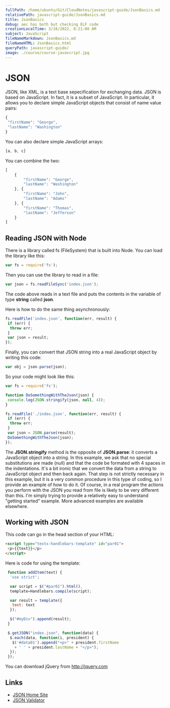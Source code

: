 ```yaml
---
fullPath: /home/ubuntu/Git/CloudNotes/javascript-guide/JsonBasics.md
relativePath: javascript-guide/JsonBasics.md
title: JsonBasics
debug: aec has both but checking ELF code
creationLocalTime: 3/18/2022, 8:21:00 AM
subject: JavaScript
fileNameMarkdown: JsonBasics.md
fileNameHTML: JsonBasics.html
queryPath: javascript-guide/
image: ./course/course-javascript.jpg
---
```


<!-- toc -->
<!-- tocstop -->

# JSON

JSON, like XML, is a text base sepecification for exchanging data. JSON is
based on JavaScript. In fact, it is a subset of JavaScript. In particular,
it allows you to declare simple JavaScript objects that consist of name
value pairs:

```javascript
{
 "firstName": "George",
 "lastName": "Washington"
}
```

You can also declare simple JavaScript arrays:

```javascript
[a, b, c]
```

You can combine the two:

```javascript
[
    {
        "firstName": "George",
        "lastName": "Washington"
    }, {
        "firstName": "John",
        "lastName": "Adams"
    }, {
        "firstName": "Thomas",      
        "lastName": "Jefferson"
    }
]
```

## Reading JSON with Node

There is a library called fs (FileSystem) that is built into Node. You can load the library like this:

```javascript
var fs = require('fs');
```

Then you can use the library to read in a file:

```javascript
var json = fs.readFileSync('index.json');
```

The code above reads in a text file and puts the contents in the variable of type **string** called **json**.

Here is how to do the same thing asynchronously:

```javascript
fs.readFile('index.json', function(err, result) {
 if (err) {
  throw err;
 }
 var json = result;
});
```

Finally, you can convert that JSON string into a real JavaScript object by writing this code:

```javascript
var obj = json.parse(json);
```

So your code might look like this:

```javascript
var fs = require('fs');

function DoSomethingWithTheJson(json) {
 console.log(JSON.stringify(json, null, 4));
}

fs.readFile('./index.json', function(err, result) {
 if (err) {
  throw err;
 }
 var json = JSON.parse(result);
 DoSomethingWithTheJson(json);
});
```

The **JSON.stringify** method is the opposite of **JSON.parse**: it converts a JavaScript object into a string. In this example, we ask that no special substitutions are made (null) and that the code be formated with 4 spaces in the indentations. It's a bit ironic that we convert the data from a string to JavaScript object and then back again. That step is not strictly necessary in this example, but it is a very common procedure in this type of coding, so I provide an example of how to do it. Of course, in a real program the actions you perform with the JSON you read from file is likely to be very different than this. I'm simply trying to provide a relatively easy to understand "getting started" example. More advanced examples are available elsewhere.

## Working with JSON

This code can go in the head section of your HTML:

```html
<script type="textx-handlebars-template" id="par01">
 <p>{{text}}</p>
</script>
```

Here is code for using the template:

```javascript
 function addItem(text) {  
  'use strict';  

  var script = $("#par01").html(),  
  template=Handlebars.compile(script);  

  var result = template({  
   text: text  
  });  

  $("#myDiv").append(result);  
 }

 $.getJSON("index.json", function(data) {  
  $.each(data, function(i, president) {  
   $('#data01').append("<p>" + president.firstName
    + ' ' + president.lastName + "</p>");  
  });  
 });
```

You can download jQuery from <http://jquery.com>

## Links

* [JSON Home Site](http://www.json.org/)
* [JSON Validator](http://jsonlint.com/)
